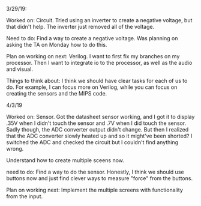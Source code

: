 
3/29/19: 

Worked on: Circuit. Tried using an inverter to create a negative voltage, but that didn't help. The inverter just removed all of the voltage. 

Need to do: Find a way to create a negative voltage. Was planning on asking the TA on Monday how to do this. 

Plan on working on next: Verilog. I want to first fix my branches on my processor. Then I want to integrate io to the processor, as well as the audio and visual. 

Things to think about: I think we should have clear tasks for each of us to do. For example, I can focus more on Verilog, while you can focus on creating the sensors and the MIPS code. 


4/3/19

Worked on: Sensor. Got the datasheet sensor working, and I got it to display .35V when I didn't touch the sensor and .7V when I did touch the sensor. Sadly though, the ADC converter output didn't change. But then I realized that the ADC converter slowly heated up and so it might've been shorted? I switched the ADC and checked the circuit but I couldn't find anything wrong. 

Understand how to create multiple sceens now. 

need to do: Find a way to do the sensor. Honestly, I think we should use buttons now and just find clever ways to measure "force" from the buttons. 

Plan on working next: Implement the multiple screens with functionality from the input. 
